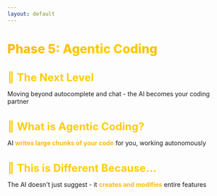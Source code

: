 ```yaml
---
layout: default
---
```


# Phase 5: Agentic Coding

<div class="flex flex-col gap-8 mt-10">

<div v-click>

## 🚀 The Next Level
Moving beyond autocomplete and chat - the AI becomes your coding partner

</div>

<div v-click>

## 🤖 What is Agentic Coding?
AI **writes large chunks of your code** for you, working autonomously

</div>

<div v-click>

## 🎯 This is Different Because...
The AI doesn't just suggest - it **creates and modifies** entire features

</div>

</div>

<style>
h1 {
  background: linear-gradient(135deg, #FDB913 0%, #FFCD00 50%, #F7A600 100%);
  -webkit-background-clip: text;
  -webkit-text-fill-color: transparent;
  background-clip: text;
  font-weight: 800;
}

h2 {
  color: #FFCD00;
  font-size: 1.5rem;
  margin-bottom: 0.75rem;
}

.slidev-layout {
  background: linear-gradient(135deg, #1a1a1a 0%, #2d2d2d 100%);
  color: #ffffff;
}

li {
  font-size: 1.1rem;
  line-height: 1.8;
  margin-left: 1.5rem;
}

strong {
  color: #FDB913;
}
</style>
